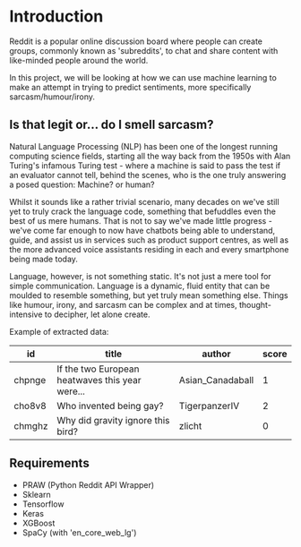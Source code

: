 # Introduction

Reddit is a popular online discussion board where people can create groups, commonly known as 'subreddits', to chat and share content with like-minded people around the world. 

In this project, we will be looking at how we can use machine learning to make an attempt in trying to predict sentiments, more specifically sarcasm/humour/irony.

## Is that legit or... do I smell sarcasm?

Natural Language Processing (NLP) has been one of the longest running computing science fields, starting all the way back from the 1950s with Alan Turing's infamous Turing test - where a machine is said to pass the test if an evaluator cannot tell, behind the scenes, who is the one truly answering a posed question: Machine? or human?

Whilst it sounds like a rather trivial scenario, many decades on we've still yet to truly crack the language code, something that befuddles even the best of us mere humans. That is not to say we've made little progress - we've come far enough to now have chatbots being able to understand, guide, and assist us in services such as product support centres, as well as the more advanced voice assistants residing in each and every smartphone being made today.

Language, however, is not something static. It's not just a mere tool for simple communication. Language is a dynamic, fluid entity that can be moulded to resemble something, but yet truly mean something else. Things like humour, irony, and sarcasm can be complex and at times, thought-intensive to decipher, let alone create.

Example of extracted data:

id|title|author|score
-|-|-|-
chpnge|If the two European heatwaves this year were...|Asian_Canadaball|1
cho8v8|Who invented being gay?|TigerpanzerIV|2
chmghz|Why did gravity ignore this bird?|zlicht|0


## Requirements

* PRAW (Python Reddit API Wrapper)
* Sklearn
* Tensorflow
* Keras
* XGBoost
* SpaCy (with 'en_core_web_lg')
